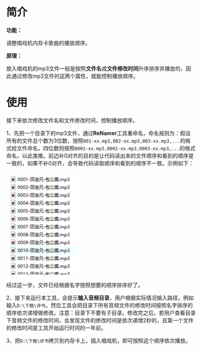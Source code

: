 # 简介

**功能：**

 调整唱戏机内存卡歌曲的播放顺序。

**原理：**

放入唱戏机的mp3文件一般是按照**文件名**或**文件修改时间**升序排序并播放的，因此通过修改mp3文件的这两个属性，就能控制播放顺序。

# 使用

接下来依次修改文件名和文件修改时间，控制播放顺序。

1、先把一个目录下的mp3文件，通过**ReNamer**工具重命名，命名规则为：假设所有的文件总个数为3位数，按照`001-xx.mp3,002-xx.mp3,003-xx.mp3,...`的格式给文件命名，四位数则按照`0001-xx.mp3,0002-xx.mp3,0003-xx.mp3,...`的格式命名，以此类推。前边补0对齐的目的是让代码读出来的文件顺序和看到的顺序是一致的，如果不补0对齐，会导致代码读取顺序和看到的顺序不一致。示例如下：

![1622431662476](README.imgs/1622431662476.png)

经过这一步，文件已经根据名字按照想要的顺序排序好了。

2、接下来运行本工具，会提示**输入音频目录**，用户根据实际情况输入路径，例如输入`D:\下载\评书`。然后工具会把目录下所有音频文件的修改时间按照名字排序的顺序依次递增做修改。注意：目录下不要有子目录。修改完之后，若用户查看目录下音频文件的修改时间，会发现文件的修改时间是依次递增2秒的，且第一个文件的修改时间是工具开始运行时间的一年前。

3、把`D:\下载\评书`拷贝到内存卡上，插入唱戏机，即可按照这个顺序依次播放。
